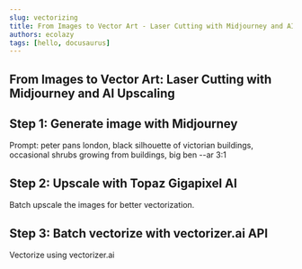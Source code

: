 ```yaml
---
slug: vectorizing
title: From Images to Vector Art - Laser Cutting with Midjourney and AI Upscaling
authors: ecolazy
tags: [hello, docusaurus]
---
```


## From Images to Vector Art: Laser Cutting with Midjourney and AI Upscaling
## Step 1: Generate image with Midjourney

Prompt: peter pans london, black silhouette of victorian buildings, occasional shrubs growing from buildings, big ben --ar 3:1

##  Step 2: Upscale with Topaz Gigapixel AI
Batch upscale the images for better vectorization.

##  Step 3: Batch vectorize with vectorizer.ai API
Vectorize using vectorizer.ai



